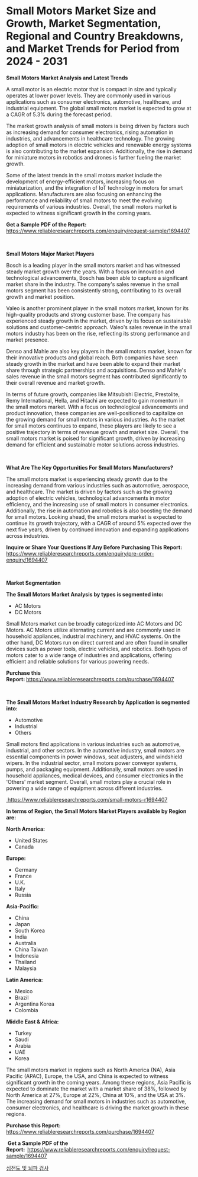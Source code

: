 <p><h1>Small Motors Market Size and Growth, Market Segmentation, Regional and Country Breakdowns, and Market Trends for Period from 2024 -  2031</h1></p><p><strong>Small Motors Market Analysis and Latest Trends</strong></p>
<p><p>A small motor is an electric motor that is compact in size and typically operates at lower power levels. They are commonly used in various applications such as consumer electronics, automotive, healthcare, and industrial equipment. The global small motors market is expected to grow at a CAGR of 5.3% during the forecast period.</p><p>The market growth analysis of small motors is being driven by factors such as increasing demand for consumer electronics, rising automation in industries, and advancements in healthcare technology. The growing adoption of small motors in electric vehicles and renewable energy systems is also contributing to the market expansion. Additionally, the rise in demand for miniature motors in robotics and drones is further fueling the market growth.</p><p>Some of the latest trends in the small motors market include the development of energy-efficient motors, increasing focus on miniaturization, and the integration of IoT technology in motors for smart applications. Manufacturers are also focusing on enhancing the performance and reliability of small motors to meet the evolving requirements of various industries. Overall, the small motors market is expected to witness significant growth in the coming years.</p></p>
<p><strong>Get a Sample PDF of the Report:&nbsp;</strong> <a href="https://www.reliableresearchreports.com/enquiry/request-sample/1694407">https://www.reliableresearchreports.com/enquiry/request-sample/1694407</a></p>
<p>&nbsp;</p>
<p><strong>Small Motors Major Market Players</strong></p>
<p><p>Bosch is a leading player in the small motors market and has witnessed steady market growth over the years. With a focus on innovation and technological advancements, Bosch has been able to capture a significant market share in the industry. The company's sales revenue in the small motors segment has been consistently strong, contributing to its overall growth and market position.</p><p>Valeo is another prominent player in the small motors market, known for its high-quality products and strong customer base. The company has experienced steady growth in the market, driven by its focus on sustainable solutions and customer-centric approach. Valeo's sales revenue in the small motors industry has been on the rise, reflecting its strong performance and market presence.</p><p>Denso and Mahle are also key players in the small motors market, known for their innovative products and global reach. Both companies have seen steady growth in the market and have been able to expand their market share through strategic partnerships and acquisitions. Denso and Mahle's sales revenue in the small motors segment has contributed significantly to their overall revenue and market growth.</p><p>In terms of future growth, companies like Mitsubishi Electric, Prestolite, Remy International, Hella, and Hitachi are expected to gain momentum in the small motors market. With a focus on technological advancements and product innovation, these companies are well-positioned to capitalize on the growing demand for small motors in various industries. As the market for small motors continues to expand, these players are likely to see a positive trajectory in terms of revenue growth and market size. Overall, the small motors market is poised for significant growth, driven by increasing demand for efficient and sustainable motor solutions across industries.</p></p>
<p>&nbsp;</p>
<p><strong>What Are The Key Opportunities For Small Motors Manufacturers?</strong></p>
<p><p>The small motors market is experiencing steady growth due to the increasing demand from various industries such as automotive, aerospace, and healthcare. The market is driven by factors such as the growing adoption of electric vehicles, technological advancements in motor efficiency, and the increasing use of small motors in consumer electronics. Additionally, the rise in automation and robotics is also boosting the demand for small motors. Looking ahead, the small motors market is expected to continue its growth trajectory, with a CAGR of around 5% expected over the next five years, driven by continued innovation and expanding applications across industries.</p></p>
<p><strong>Inquire or Share Your Questions If Any Before Purchasing This Report:</strong> <a href="https://www.reliableresearchreports.com/enquiry/pre-order-enquiry/1694407">https://www.reliableresearchreports.com/enquiry/pre-order-enquiry/1694407</a></p>
<p>&nbsp;</p>
<p><strong>Market Segmentation</strong></p>
<p><strong>The Small Motors Market Analysis by types is segmented into:</strong></p>
<p><ul><li>AC Motors</li><li>DC Motors</li></ul></p>
<p><p>Small Motors market can be broadly categorized into AC Motors and DC Motors. AC Motors utilize alternating current and are commonly used in household appliances, industrial machinery, and HVAC systems. On the other hand, DC Motors run on direct current and are often found in smaller devices such as power tools, electric vehicles, and robotics. Both types of motors cater to a wide range of industries and applications, offering efficient and reliable solutions for various powering needs.</p></p>
<p><strong>Purchase this Report:&nbsp;</strong><a href="https://www.reliableresearchreports.com/purchase/1694407">https://www.reliableresearchreports.com/purchase/1694407</a></p>
<p>&nbsp;</p>
<p><strong>The Small Motors Market Industry Research by Application is segmented into:</strong></p>
<p><ul><li>Automotive</li><li>Industrial</li><li>Others</li></ul></p>
<p><p>Small motors find applications in various industries such as automotive, industrial, and other sectors. In the automotive industry, small motors are essential components in power windows, seat adjusters, and windshield wipers. In the industrial sector, small motors power conveyor systems, pumps, and packaging equipment. Additionally, small motors are used in household appliances, medical devices, and consumer electronics in the 'Others' market segment. Overall, small motors play a crucial role in powering a wide range of equipment across different industries.</p></p>
<p><a href="https://www.reliableresearchreports.com/small-motors-r1694407">&nbsp;https://www.reliableresearchreports.com/small-motors-r1694407</a></p>
<p><strong>In terms of Region, the Small Motors Market Players available by Region are:</strong></p>
<p>
    <p> <strong> North America: </strong>
        <ul>
            <li>United States</li>
            <li>Canada</li>
        </ul>
        </p> 
    <p> <strong> Europe: </strong>
        <ul>
            <li>Germany</li>
            <li>France</li>
            <li>U.K.</li>
            <li>Italy</li>
            <li>Russia</li>
        </ul>
        </p> 
    <p> <strong> Asia-Pacific: </strong>
        <ul>
            <li>China</li>
            <li>Japan</li>
            <li>South Korea</li>
            <li>India</li>
            <li>Australia</li>
            <li>China Taiwan</li>
            <li>Indonesia</li>
            <li>Thailand</li>
            <li>Malaysia</li>
        </ul>
        </p> 
    <p> <strong> Latin America: </strong>
        <ul>
            <li>Mexico</li>
            <li>Brazil</li>
            <li>Argentina Korea</li>
            <li>Colombia</li>
        </ul>
        </p> 
    <p> <strong> Middle East & Africa: </strong>
        <ul>
            <li>Turkey</li>
            <li>Saudi</li>
            <li>Arabia</li>
            <li>UAE</li>
            <li>Korea</li>
        </ul>
    </p>
    </p>
<p><p>The small motors market in regions such as North America (NA), Asia Pacific (APAC), Europe, the USA, and China is expected to witness significant growth in the coming years. Among these regions, Asia Pacific is expected to dominate the market with a market share of 38%, followed by North America at 27%, Europe at 22%, China at 10%, and the USA at 3%. The increasing demand for small motors in industries such as automotive, consumer electronics, and healthcare is driving the market growth in these regions.</p></p>
<p><strong>Purchase this Report: </strong><a href="https://www.reliableresearchreports.com/purchase/1694407">https://www.reliableresearchreports.com/purchase/1694407</a></p>
<p>&nbsp;<strong>Get a Sample PDF of the Report:&nbsp;&nbsp;</strong><a href="https://www.reliableresearchreports.com/enquiry/request-sample/1694407">https://www.reliableresearchreports.com/enquiry/request-sample/1694407</a></p>
<p><strong></strong></p>
<p><p><a href="https://medium.com/@joanacasper2001/ecg-%EB%B0%8F-eeg-%ED%85%8C%EC%8A%A4%ED%8A%B8-%EC%8B%9C%EC%9E%A5-%EC%8B%9C%EC%9E%A5-%EC%A0%90%EC%9C%A0%EC%9C%A8-%EC%8B%9C%EC%9E%A5-%EB%8F%99%ED%96%A5-%EB%B0%8F-%EB%AF%B8%EB%9E%98-%EC%84%B1%EC%9E%A5-%ED%83%90%EC%83%89-d84a88fcd16a">심전도 및 뇌파 검사</a></p></p>